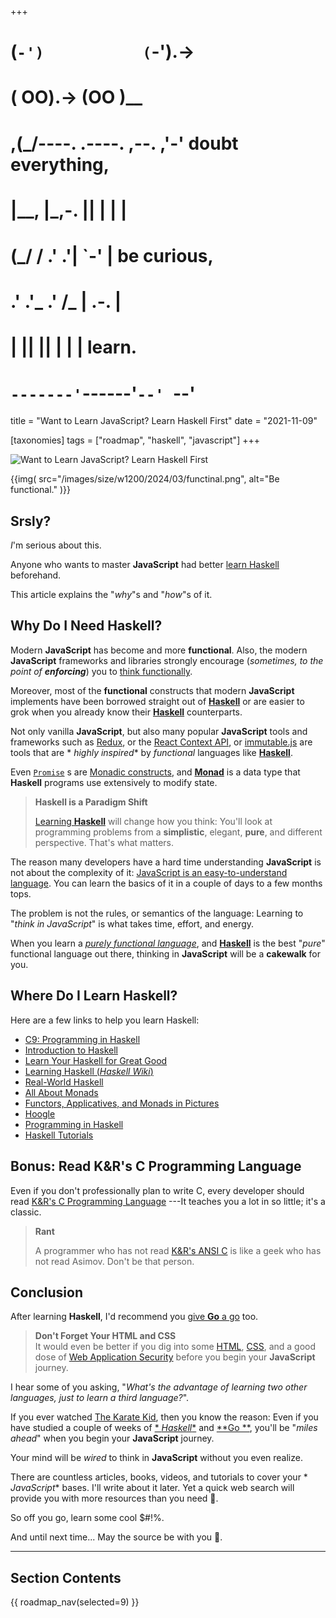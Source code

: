 +++
#   (`-')           (`-').->
#   ( OO).->        (OO )__
# ,(_/----. .----. ,--. ,'-' doubt everything,
# |__,    |\_,-.  ||  | |  |
#  (_/   /    .' .'|  `-'  | be curious,
#  .'  .'_  .'  /_ |  .-.  |
# |       ||      ||  | |  | learn.
# `-------'`------'`--' `--'

title = "Want to Learn JavaScript? Learn Haskell First"
date = "2021-11-09"

[taxonomies]
tags = ["roadmap", "haskell", "javascript"]
+++

![Want to Learn JavaScript? Learn Haskell First](/images/size/w1200/2024/03/functinal.png)

{{img(
  src="/images/size/w1200/2024/03/functinal.png",
  alt="Be functional."
)}}

## Srsly?

_I_'m serious about this.

Anyone who wants to master **JavaScript** had
better [learn Haskell](http://learnyouahaskell.com/) beforehand.

This article explains the "_why_"s and "_how_"s of it.

## Why Do I Need Haskell?

Modern **JavaScript** has become and more **functional**. Also, the modern 
**JavaScript** frameworks and libraries strongly encourage (_sometimes, to the
point of **enforcing**_) you
to [think functionally](https://www.goodreads.com/book/show/29627874-functional-thinking).

Moreover, most of the **functional** constructs that modern **JavaScript**
implements have been borrowed straight out of [**Haskell**](https://www.haskell.org/) 
or are easier to grok when you already know their [**Haskell**](https://www.haskell.org/) counterparts.

Not only vanilla **JavaScript**, but also many popular **JavaScript** tools and
frameworks such as [Redux](https://redux.js.org/), or
the [React Context API](https://reactjs.org/docs/context.html),
or [immutable.js](https://facebook.github.io/immutable-js/) are tools that are *
*highly inspired** by _functional_ languages like [**Haskell**](https://www.haskell.org/).

Even [`Promise`](https://developer.mozilla.org/en-US/docs/Web/JavaScript/Reference/Global_Objects/Promise)
s are [Monadic constructs](https://wiki.haskell.org/All_About_Monads), and 
[**Monad**](https://adit.io/posts/2013-04-17-functors,_applicatives,_and_monads_in_pictures.html)
is a data type that **Haskell** programs use extensively to modify state.

> **Haskell is a Paradigm Shift**
> 
> [Learning **Haskell**](https://www.haskell.org/) will change how you think:
> You'll look at programming problems from a **simplistic**, elegant, **pure**,
> and different perspective. That's what matters.

The reason many developers have a hard time understanding **JavaScript** is not
about the complexity of
it: [JavaScript is an easy-to-understand language](https://tc39.github.io/ecma262/).
You can learn the basics of it in a couple of days to a few months tops.

The problem is not the rules, or semantics of the language: Learning to "*think
in JavaScript*" is what takes time, effort, and energy.

When you learn a [_purely functional
language_](https://en.wikipedia.org/wiki/Purely_functional_programming), 
and [**Haskell**](https://www.haskell.org/) is the best "*pure*" functional 
language out there, thinking in **JavaScript** will be a **cakewalk** for you.

## Where Do I Learn Haskell?

Here are a few links to help you learn Haskell:

* [C9: Programming in Haskell](https://channel9.msdn.com/Series/C9-Lectures-Erik-Meijer-Functional-Programming-Fundamentals/Lecture-Series-Erik-Meijer-Functional-Programming-Fundamentals-Chapter-1)
* [Introduction to Haskell](https://wiki.haskell.org/Tutorials)
* [Learn Your Haskell for Great Good](http://learnyouahaskell.com/introduction)
* [Learning Haskell (_Haskell Wiki_)](https://wiki.haskell.org/Learning_Haskel)
* [Real-World Haskell](http://book.realworldhaskell.org/)
* [All About Monads](https://wiki.haskell.org/All_About_Monads)
* [Functors, Applicatives, and Monads in Pictures](https://adit.io/posts/2013-04-17-functors,_applicatives,_and_monads_in_pictures.html)
* [Hoogle](https://www.haskell.org/hoogle/)
* [Programming in Haskell](http://www.cs.nott.ac.uk/~pszgmh/pih.html)
* [Haskell Tutorials](https://wiki.haskell.org/Tutorials)

## **Bonus**: Read K&R's **C Programming Language**

Even if you don't professionally plan to write C, every developer should
read [K&R's C Programming Language](https://www.goodreads.com/book/show/515601.The_C_Programming_Language)
---It teaches you a lot in so little; it's a classic.

> **Rant**
> 
> A programmer who has not
> read [K&R's ANSI C](https://www.goodreads.com/book/show/515601.The_C_Programming_Language)
> is like a geek who has not read Asimov. Don't be that person.

## Conclusion

After learning **Haskell**, I'd recommend you 
[give **Go** a go](@/vadideki-geyik/geyik-academy/go101/learn-go.md) too.

> **Don't Forget Your HTML and CSS**  
> It would even be better if you dig into
> some [HTML](https://developer.mozilla.org/en-US/docs/Web/HTML), 
> [CSS](https://developer.mozilla.org/en-US/docs/Web/CSS),
> and a good dose
> of [Web Application Security](https://owasp.org/www-project-top-ten/) before you
> begin your **JavaScript** journey.

I hear some of you asking, "_What's the advantage of learning two other
languages, just to learn a third language?_".

If you ever watched [The Karate Kid](https://www.imdb.com/title/tt0087538/),
then you know the reason: Even if you have studied a couple of weeks of [*
*Haskell**](https://www.haskell.org/) and [**Go
**](@/vadideki-geyik/geyik-academy/go101/learn-go.md), you'll be "_miles 
ahead_" 
when you
begin your **JavaScript** journey.

Your mind will be *wired* to think in **JavaScript** without you even realize.

There are countless articles, books, videos, and tutorials to cover your *
*JavaScript** bases. I'll write about it later. Yet a quick web search will
provide you with more resources than you need 🙂.

So off you go, learn some cool $#!%.

And until next time... May the source be with you 🦄.

--------

## Section Contents

{{ roadmap_nav(selected=9) }}
